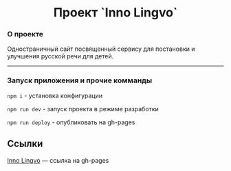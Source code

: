 <h1 align="center">Проект `Inno Lingvo`</h1>

### О проекте

Одностраничный сайт посвященный сервису для постановки и улучшения русской речи для детей. 

--- 

### Запуск приложения и прочие комманды

`npm i` - установка конфигурации

`npm run dev` - запуск проекта в режиме разработки

`npm run deploy` - опубликовать на gh-pages

## Ссылки

[Inno Lingvo](https://wadimsh.github.io/Project/dist/index.html) — ссылка на gh-pages  

